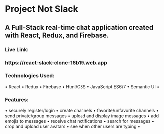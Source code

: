 # Project Not Slack
## A Full-Stack real-time chat application created with React, Redux, and Firebase.

### Live Link:
### https://react-slack-clone-16b19.web.app

### Technologies Used: 
  • React • Redux • Firebase • Html/CSS  • JavaScript ES6/7  • Semantic UI •

### Features: 
• securely register/login • create channels • favorite/unfavorite channels • send private/group messages • upload and display image messages • add emojis to messages • receive chat notifications • search for messages • crop and upload user avatars • see when other users are typing •
